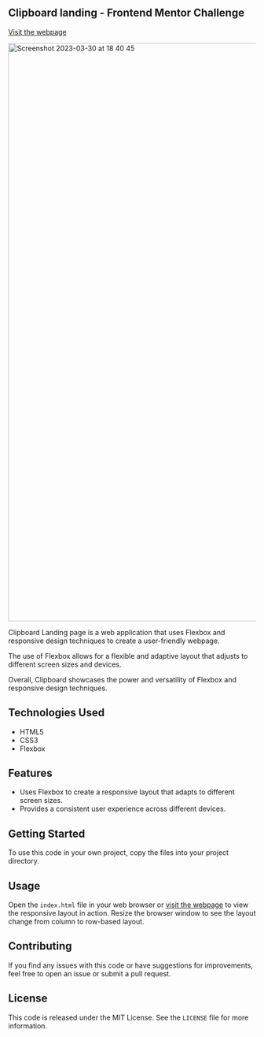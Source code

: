 ## Clipboard landing - Frontend Mentor Challenge
[Visit the webpage](https://pcelman.github.io/Sunnyside-landing/)

<img width="1174" alt="Screenshot 2023-03-30 at 18 40 45" src="https://user-images.githubusercontent.com/100241036/228971014-54546131-974c-46ef-85db-3f10aee9e109.png">


Clipboard Landing page is a web application that uses Flexbox and responsive design techniques to create a user-friendly webpage. 

The use of Flexbox allows for a flexible and adaptive layout that adjusts to different screen sizes and devices.

Overall, Clipboard showcases the power and versatility of Flexbox and responsive design techniques. 

## Technologies Used

- HTML5
- CSS3
- Flexbox

## Features

- Uses Flexbox to create a responsive layout that adapts to different screen sizes.
- Provides a consistent user experience across different devices.

## Getting Started

To use this code in your own project, copy the files into your project directory.

## Usage

Open the `index.html` file in your web browser or [visit the webpage](https://insure-pcv.vercel.app/) to view the responsive layout in action. Resize the browser window to see the layout change from column to row-based layout.

## Contributing

If you find any issues with this code or have suggestions for improvements, feel free to open an issue or submit a pull request.

## License

This code is released under the MIT License. See the `LICENSE` file for more information.

